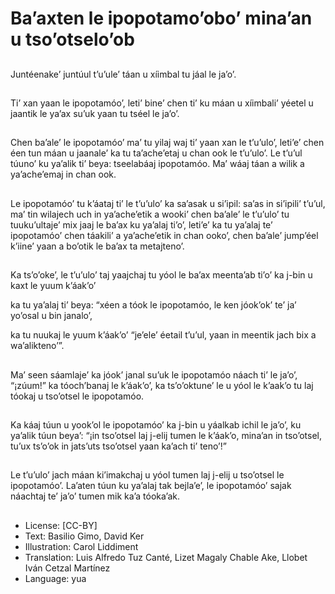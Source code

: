 # Ba’axten le ipopotamo’obo’ mina’an u tso’otselo’ob

##
Juntéenake’ juntúul t’u’ule’ táan u xíimbal tu jáal le ja’o’.

##
Ti’ xan yaan le ipopotamóo’, leti’ bine’ chen ti’ ku máan u xíimbali’ yéetel u jaantik le ya’ax su’uk yaan tu tséel le ja’o’.

##
Chen ba’ale’ le ipopotamóo’ ma’ tu yilaj waj ti’ yaan xan le t’u’ulo’, leti’e’ chen éen tun máan u jaanale’ ka tu ta’ache’etaj u chan ook le t’u’ulo’. Le t’u’ul túuno’ ku ya’alik ti’ beya: tseelabáaj ipopotamóo. Ma’ wáaj táan a wilik a ya’ache’emaj in chan ook.

##
Le ipopotamóo’ tu k’áataj ti’ le t’u’ulo’ ka sa’asak u si’ipil: sa’as in si’ipili’ t’u’ul, ma’ tin wilajech uch in ya’ache’etik a wooki’ chen ba’ale’ le t’u’ulo’ tu tuuku’ultaje’ mix jaaj le ba’ax ku ya’alaj ti’o’, leti’e’ ka tu ya’alaj te’ ipopotamóo’ chen táakili’ a ya’ache’etik in chan ooko’, chen ba’ale’ jump’éel k’iine’ yaan a bo’otik le ba’ax ta metajteno’.

##
Ka ts’o’oke’, le t’u’ulo’ taj yaajchaj tu yóol le ba’ax meenta’ab ti’o’ ka j-bin u kaxt le yuum k’áak’o’

ka tu ya’alaj ti’ beya: “xéen a tóok le ipopotamóo, le ken jóok’ok’ te’ ja’ yo’osal u bin janalo’,

ka tu nuukaj le yuum k’áak’o’ “je’ele’ éetail t’u’ul, yaan in meentik jach bix a wa’alikteno’”.

##
Ma’ seen sáamlaje’ ka jóok’ janal su’uk le ipopotamóo náach ti’ le ja’o’, “¡zúum!” ka tóoch’banaj le k’áak’o’, ka ts’o’oktune’ le u yóol le k’aak’o tu laj tóokaj u tso’otsel le ipopotamóo.

##
Ka káaj túun u yook’ol le ipopotamóo’ ka j-bin u yáalkab ichil le ja’o’, ku ya’alik túun beya’: “¡in tso’otsel laj j-elij tumen le k’áak’o, mina’an in tso’otsel, tu’ux ts’o’ok in jats’uts tso’otsel yaan ka’ach ti’ teno’!”

##
Le t’u’ulo’ jach máan ki’imakchaj u yóol tumen laj j-elij u tso’otsel le ipopotamóo’. La’aten túun ku ya’alaj tak bejla’e’, le ipopotamóo’ sajak náachtaj te’ ja’o’ tumen mik ka’a tóoka’ak.

##
* License: [CC-BY]
* Text: Basilio Gimo, David Ker
* Illustration: Carol Liddiment
* Translation: Luis Alfredo Tuz Canté, Lizet Magaly Chable Ake, Llobet Iván Cetzal Martínez
* Language: yua
